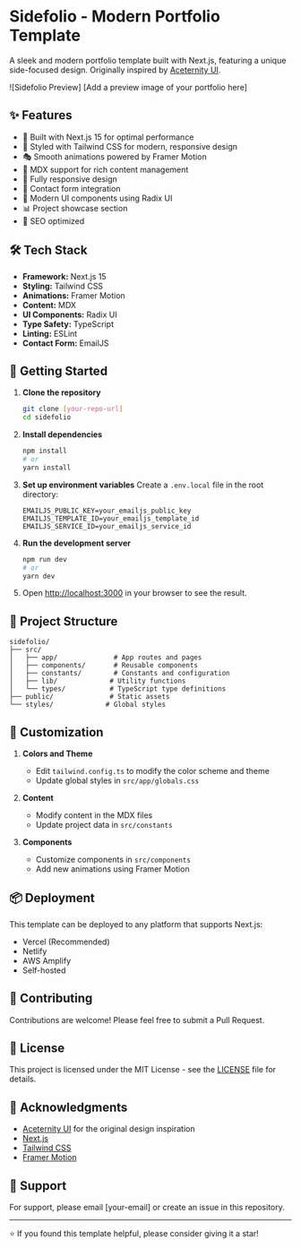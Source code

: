 # Sidefolio - Modern Portfolio Template

A sleek and modern portfolio template built with Next.js, featuring a unique side-focused design. Originally inspired by [Aceternity UI](https://ui.aceternity.com/templates/sidefolio).

![Sidefolio Preview]
[Add a preview image of your portfolio here]

## ✨ Features

- 🚀 Built with Next.js 15 for optimal performance
- 💅 Styled with Tailwind CSS for modern, responsive design
- 🎭 Smooth animations powered by Framer Motion
- 📝 MDX support for rich content management
- 📱 Fully responsive design
- 📧 Contact form integration
- 🎨 Modern UI components using Radix UI
- 📊 Project showcase section
- 🎯 SEO optimized

## 🛠️ Tech Stack

- **Framework:** Next.js 15
- **Styling:** Tailwind CSS
- **Animations:** Framer Motion
- **Content:** MDX
- **UI Components:** Radix UI
- **Type Safety:** TypeScript
- **Linting:** ESLint
- **Contact Form:** EmailJS

## 🚀 Getting Started

1. **Clone the repository**
   ```bash
   git clone [your-repo-url]
   cd sidefolio
   ```

2. **Install dependencies**
   ```bash
   npm install
   # or
   yarn install
   ```

3. **Set up environment variables**
   Create a `.env.local` file in the root directory:
   ```env
   EMAILJS_PUBLIC_KEY=your_emailjs_public_key
   EMAILJS_TEMPLATE_ID=your_emailjs_template_id
   EMAILJS_SERVICE_ID=your_emailjs_service_id
   ```

4. **Run the development server**
   ```bash
   npm run dev
   # or
   yarn dev
   ```

5. Open [http://localhost:3000](http://localhost:3000) in your browser to see the result.

## 📁 Project Structure

```
sidefolio/
├── src/
│   ├── app/              # App routes and pages
│   ├── components/       # Reusable components
│   ├── constants/        # Constants and configuration
│   ├── lib/             # Utility functions
│   └── types/           # TypeScript type definitions
├── public/              # Static assets
└── styles/             # Global styles
```

## 🎨 Customization

1. **Colors and Theme**
   - Edit `tailwind.config.ts` to modify the color scheme and theme
   - Update global styles in `src/app/globals.css`

2. **Content**
   - Modify content in the MDX files
   - Update project data in `src/constants`

3. **Components**
   - Customize components in `src/components`
   - Add new animations using Framer Motion

## 📦 Deployment

This template can be deployed to any platform that supports Next.js:

- Vercel (Recommended)
- Netlify
- AWS Amplify
- Self-hosted

## 🤝 Contributing

Contributions are welcome! Please feel free to submit a Pull Request.

## 📄 License

This project is licensed under the MIT License - see the [LICENSE](LICENSE) file for details.

## 🙏 Acknowledgments

- [Aceternity UI](https://ui.aceternity.com) for the original design inspiration
- [Next.js](https://nextjs.org)
- [Tailwind CSS](https://tailwindcss.com)
- [Framer Motion](https://www.framer.com/motion)

## 📧 Support

For support, please email [your-email] or create an issue in this repository.

---

⭐ If you found this template helpful, please consider giving it a star!
